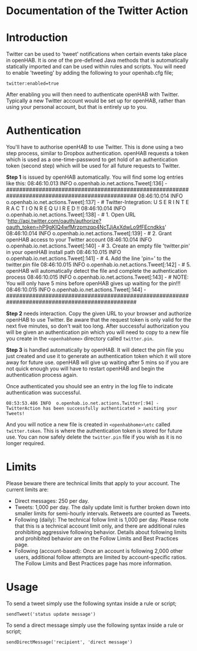 # Documentation of the Twitter Action

# Introduction

Twitter can be used to 'tweet' notifications when certain events take place in openHAB. It is one of the pre-defined Java methods that is automatically statically imported and can be used within rules and scripts. You will need to enable 'tweeting' by adding the following to your openhab.cfg file;

`twitter:enabled=true`

After enabling you will then need to authenticate openHAB with Twitter. Typically a new Twitter account would be set up for openHAB, rather than using your personal account, but that is entirely up to you.

# Authentication

You'll have to authorise openHAB to use Twitter. This is done using a two step process, similar to Dropbox authentication. openHAB requests a token which is used as a one-time-password to get hold of an authentication token (second step) which will be used for all future requests to Twitter.

**Step 1** is issued by openHAB automatically. You will find some log entries like this:
    08:46:10.013 INFO  o.openhab.io.net.actions.Tweet[:136] - ################################################################################################
    08:46:10.014 INFO  o.openhab.io.net.actions.Tweet[:137] - # Twitter-Integration: U S E R   I N T E R A C T I O N   R E Q U I R E D !!
    08:46:10.014 INFO  o.openhab.io.net.actions.Tweet[:138] - # 1. Open URL 'http://api.twitter.com/oauth/authorize?oauth_token=hP9gKIQ4wfMrzpmzqp4NcTJjAxXdwLo9fFEcndkks'
    08:46:10.014 INFO  o.openhab.io.net.actions.Tweet[:139] - # 2. Grant openHAB access to your Twitter account
    08:46:10.014 INFO  o.openhab.io.net.actions.Tweet[:140] - # 3. Create an empty file 'twitter.pin' in your openHAB install path
    08:46:10.015 INFO  o.openhab.io.net.actions.Tweet[:141] - # 4. Add the line 'pin=<authpin>' to the twitter.pin file
    08:46:10.015 INFO  o.openhab.io.net.actions.Tweet[:142] - # 5. openHAB will automatically detect the file and complete the authentication process
    08:46:10.015 INFO  o.openhab.io.net.actions.Tweet[:143] - # NOTE: You will only have 5 mins before openHAB gives up waiting for the pin!!!
    08:46:10.015 INFO  o.openhab.io.net.actions.Tweet[:144] - ################################################################################################

**Step 2** needs interaction. Copy the given URL to your browser and authorize openHAB to use Twitter. Be aware that the request token is only valid for the next five minutes, so don't wait too long. After successful authorization you will be given an authentication pin which you will need to copy to a new file you create in the `<openhabhome>` directory called `twitter.pin`.

**Step 3** is handled automatically by openHAB. It will detect the pin file you just created and use it to generate an authentication token which it will store away for future use. openHAB will give up waiting after 5 mins so if you are not quick enough you will have to restart openHAB and begin the authentication process again.

Once authenticated you should see an entry in the log file to indicate authentication was successful.

`08:53:53.486 INFO  o.openhab.io.net.actions.Twitter[:94] - TwitterAction has been successfully authenticated > awaiting your Tweets!`

And you will notice a new file is created in `<openhabhome>\etc` called `twitter.token`. This is where the authentication token is stored for future use. You can now safely delete the `twitter.pin` file if you wish as it is no longer required.

# Limits

Please beware there are technical limits that apply to your account. The current limits are:

- Direct messages: 250 per day.
- Tweets: 1,000 per day. The daily update limit is further broken down into smaller limits for semi-hourly intervals. Retweets are counted as Tweets.
- Following (daily): The technical follow limit is 1,000 per day. Please note that this is a technical account limit only, and there are additional rules prohibiting aggressive following behavior. Details about following limits and prohibited behavior are on the Follow Limits and Best Practices page.
- Following (account-based): Once an account is following 2,000 other users, additional follow attempts are limited by account-specific ratios. The Follow Limits and Best Practices page has more information.

# Usage

To send a tweet simply use the following syntax inside a rule or script;

`sendTweet('status update message')`

To send a direct message simply use the following syntax inside a rule or script;

`sendDirectMessage('recipient', 'direct message')`